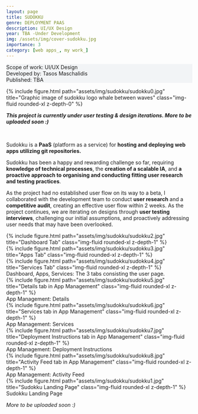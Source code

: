 ```yaml
---
layout: page
title: SUDOKKU
genre: DEPLOYMENT PAAS
description: UI/UX Design
year: TBA -Under Development
img: /assets/img/cover-sudokku.jpg
importance: 3
category: [web apps_, my work_]
---
```


<div class="px-3 pt-3 pb-1 mb-3 rounded" style="background-color: rgba(43, 86, 127, .05);">
    <p>
    Scope of work: UI/UX Design<br>
    Developed by: Tasos Maschalidis<br>
    Published: TBA<br>
    <!-- <a href="https://www.iaotech.space">Visit the Website ↗</a> -->
    </p>
 </div>

<div class="row">
    <div class="col-sm">
        {% include figure.html path="assets/img/sudokku/sudokku0.jpg" title="Graphic image of sudokku logo whale between waves" class="img-fluid rounded-xl z-depth-0" %}
    </div>
</div>

<div class="row text-md-center justify-content-center my-4">
    <div class="col-lg-8">
        <p><em><b>This project is currently under user testing & design iterations. More to be uploaded soon :)</b></em></p><br>
        <p>Sudokku is a <b>PaaS</b> (platform as a service) for <b>hosting and deploying web apps utilizing git repositories.</b></p> 
        <p>Sudokku has been a happy and rewarding challenge so far, requiring <b>knowledge of technical processes</b>, the <b>creation of a scalable IA</b>, and <b>a proactive approach to organising and conducting fitting user research and testing practices</b>.</p>
        <p>As the project had no established user flow on its way to a beta, I collaborated with the development team to conduct <b>user research</b> and a <b>competitive audit</b>, creating an effective user flow within 2 weeks. As the project continues, we are iterating on designs through <b>user testing interviews</b>, challenging our initial assumptions, and proactively addressing user needs that may have been overlooked.</p>
    </div>    
</div>

<div class="row">
    <div class="col-sm">
        {% include figure.html path="assets/img/sudokku/sudokku2.jpg" title="Dashboard Tab" class="img-fluid rounded-xl z-depth-1" %}
    </div>
</div>
<div class="row">
    <div class="col-sm">
        {% include figure.html path="assets/img/sudokku/sudokku3.jpg" title="Apps Tab" class="img-fluid rounded-xl z-depth-1" %}
    </div>
</div>
<div class="row">
    <div class="col-sm">
        {% include figure.html path="assets/img/sudokku/sudokku4.jpg" title="Services Tab" class="img-fluid rounded-xl z-depth-1" %}
    </div>
</div>
<div class="caption mb-4">
    Dashboard, Apps, Services: The 3 tabs consisting the user page.
</div>

<div class="row">
    <div class="col-sm">
        {% include figure.html path="assets/img/sudokku/sudokku5.jpg" title="Details tab in App Management" class="img-fluid rounded-xl z-depth-1" %}
    </div>
</div>
<div class="caption mb-4">
    App Management: Details
</div>

<div class="row">
    <div class="col-sm">
        {% include figure.html path="assets/img/sudokku/sudokku6.jpg" title="Services tab in App Management" class="img-fluid rounded-xl z-depth-1" %}
    </div>
</div>
<div class="caption mb-4">
    App Management: Services
</div>

<div class="row">
    <div class="col-sm">
        {% include figure.html path="assets/img/sudokku/sudokku7.jpg" title="Deployment Instructions tab in App Management" class="img-fluid rounded-xl z-depth-1" %}
    </div>
</div>
<div class="caption mb-4">
    App Management: Deployment Instructions
</div>


<div class="row">
    <div class="col-sm">
        {% include figure.html path="assets/img/sudokku/sudokku8.jpg" title="Activity Feed tab in App Management" class="img-fluid rounded-xl z-depth-1" %}
    </div>
</div>
<div class="caption mb-4">
    App Management: Activity Feed
</div>


<div class="row">
    <div class="col-sm">
        {% include figure.html path="assets/img/sudokku/sudokku1.jpg" title="Sudokku Landing Page" class="img-fluid rounded-xl z-depth-1" %}
    </div>
</div>
<div class="caption mb-4">
    Sudokku Landing Page
</div>

<div class="row mt-5 text-md-center justify-content-center">
    <div class="col-lg-8">
        <p><em>More to be uploaded soon :)</em></p>
    </div>    
</div>
